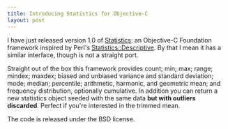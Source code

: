 ```yaml
---
title: Introducing Statistics for Objective-C
layout: post
---
```


[Statistics]: https://github.com/stig/Statistics

I have just released version 1.0 of [Statistics][]: an Objective-C Foundation framework
inspired by Perl's
[Statistics::Descriptive](http://search.cpan.org/dist/Statistics-Descriptive/). By that I
mean it has a similar interface, though is not a straight port.

Straight out of the box this framework provides count; min; max; range; mindex; maxdex;
biased and unbiased variance and standard deviation; mode; median; percentile; arithmetic,
harmonic, and geometric mean; and frequency distribution, optionally cumulative. In
addition you can return a new statistics object seeded with the same data **but with
outliers discarded**. Perfect if you're interested in the trimmed mean.

The code is released under the BSD license.
